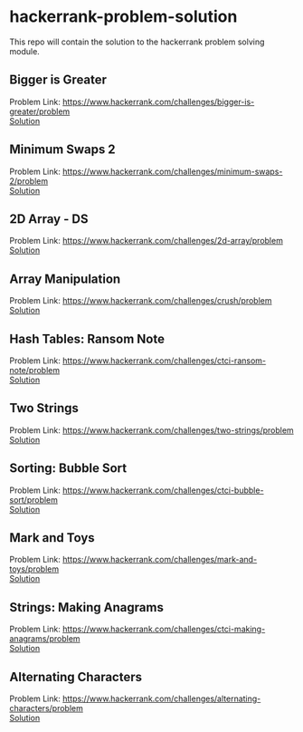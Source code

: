 # hackerrank-problem-solution

This repo will contain the solution to the hackerrank problem solving module. 


## Bigger is Greater 
Problem Link: https://www.hackerrank.com/challenges/bigger-is-greater/problem <br>
<a href="https://github.com/zenius/hackerrank-problem-solving/blob/master/bigger-is-greater">Solution</a>

## Minimum Swaps 2
Problem Link: https://www.hackerrank.com/challenges/minimum-swaps-2/problem <br>
<a href="https://github.com/zenius/hackerrank-problem-solving/blob/master/minimum-swaps-2">Solution</a>

## 2D Array - DS
Problem Link: https://www.hackerrank.com/challenges/2d-array/problem <br>
<a href="https://github.com/zenius/hackerrank-problem-solving/blob/master/2d-array">Solution</a>

## Array Manipulation
Problem Link: https://www.hackerrank.com/challenges/crush/problem <br>
<a href="https://github.com/zenius/hackerrank-problem-solving/blob/master/crush">Solution</a>

## Hash Tables: Ransom Note
Problem Link: https://www.hackerrank.com/challenges/ctci-ransom-note/problem <br>
<a href="https://github.com/zenius/hackerrank-problem-solving/blob/master/ctci-ransom-note">Solution</a>


## Two Strings
Problem Link: https://www.hackerrank.com/challenges/two-strings/problem <br>
<a href="https://github.com/zenius/hackerrank-problem-solving/blob/master/two-strings">Solution</a>


## Sorting: Bubble Sort
Problem Link: https://www.hackerrank.com/challenges/ctci-bubble-sort/problem <br>
<a href="https://github.com/zenius/hackerrank-problem-solving/blob/master/ctci-bubble-sort">Solution</a>

## Mark and Toys
Problem Link: https://www.hackerrank.com/challenges/mark-and-toys/problem <br>
<a href="https://github.com/zenius/hackerrank-problem-solving/blob/master/mark-and-toys">Solution</a>

## Strings: Making Anagrams
Problem Link: https://www.hackerrank.com/challenges/ctci-making-anagrams/problem <br>
<a href="https://github.com/zenius/hackerrank-problem-solving/blob/master/ctci-making-anagrams">Solution</a>

## Alternating Characters 
Problem Link: https://www.hackerrank.com/challenges/alternating-characters/problem <br>
<a href="https://github.com/zenius/hackerrank-problem-solving/blob/master/alternating-characters">Solution</a>
